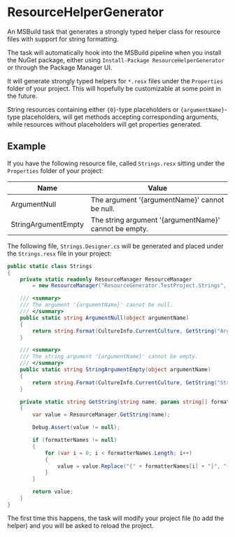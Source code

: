 # ResourceHelperGenerator

An MSBuild task that generates a strongly typed helper class for resource files with support for string formatting.

The task will automatically hook into the MSBuild pipeline when you install the NuGet package, either using `Install-Package ResourceHelperGenerator` or through the Package Manager UI.

It will generate strongly typed helpers for `*.resx` files under the `Properties` folder of your project. This will hopefully be customizable at some point in the future.

String resources containing either `{0}`-type placeholders or `{argumentName}`-type placeholders, will get methods accepting corresponding arguments, while resources without placeholders will get properties generated.

## Example

If you have the following resource file, called `Strings.resx` sitting under the `Properties` folder of your project: 

| Name | Value |
|------|-------|
| ArgumentNull | The argument '{argumentName}' cannot be null. |
| StringArgumentEmpty | The string argument '{argumentName}' cannot be empty. |

The following file, `Strings.Designer.cs` will be generated and placed under the `Strings.resx` file in your project:

```csharp
public static class Strings
{
    private static readonly ResourceManager ResourceManager
        = new ResourceManager("ResourceGenerator.TestProject.Strings", typeof(Strings).Assembly);

    /// <summary>
    /// The argument '{argumentName}' cannot be null.
    /// </summary>
    public static string ArgumentNull(object argumentName)
    {
        return string.Format(CultureInfo.CurrentCulture, GetString("ArgumentNull", "argumentName"), argumentName);
    }

    /// <summary>
    /// The string argument '{argumentName}' cannot be empty.
    /// </summary>
    public static string StringArgumentEmpty(object argumentName)
    {
        return string.Format(CultureInfo.CurrentCulture, GetString("StringArgumentEmpty", "argumentName"), argumentName);
    }

    private static string GetString(string name, params string[] formatterNames)
    {
        var value = ResourceManager.GetString(name);

        Debug.Assert(value != null);

        if (formatterNames != null)
        {
            for (var i = 0; i < formatterNames.Length; i++)
            {
                value = value.Replace("{" + formatterNames[i] + "}", "{" + i + "}");
            }
        }

        return value;
    }
}
```

The first time this happens, the task will modify your project file (to add the helper) and you will be asked to reload the project.
